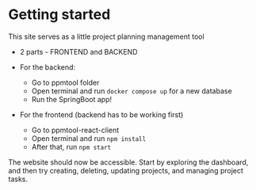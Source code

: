 # Getting started
This site serves as a little project planning management tool
* 2 parts - FRONTEND and BACKEND
* For the backend:
  * Go to ppmtool folder 
  * Open terminal and run
   `docker compose up` for a new database
  * Run the SpringBoot app!
 
* For the frontend (backend has to be working first)
  * Go to ppmtool-react-client
  *  Open terminal and run
   `npm install`
  * After that, run `npm start`
 
The website should now be accessible. Start by exploring the dashboard, and then try creating, deleting, updating projects, and managing project tasks.
